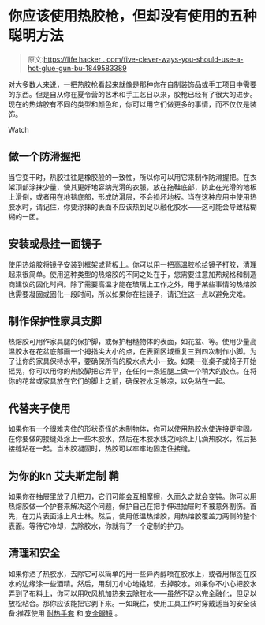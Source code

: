 # 你应该使用热胶枪，但却没有使用的五种聪明方法

> 原文:[https://life hacker . com/five-clever-ways-you-should-use-a-hot-glue-gun-bu-1849583389](https://lifehacker.com/five-clever-ways-you-should-be-using-a-hot-glue-gun-bu-1849583389)

对大多数人来说，一把热胶枪看起来就像是那种你在自制装饰品或手工项目中需要的东西。但是自从你在夏令营的艺术和手工艺日以来，胶枪已经有了很大的进步。现在的热熔胶有不同的类型和颜色和，你可以用它们做更多的事情，而不仅仅是装饰。

Watch

## 做一个防滑握把

当它变干时，热胶往往是橡胶般的一致性，所以你可以用它来制作防滑握把。在衣架顶部涂抹少量，使其更好地容纳光滑的衣服，放在拖鞋底部，防止在光滑的地板上滑倒，或者用在地毯底部，形成防滑层，不会损坏地板。当在这种应用中使用热胶水时，请记住，你要涂抹的表面不应该热到足以融化胶水——这可能会导致粘糊糊的一团。

## 安装或悬挂一面镜子

使用热熔胶将镜子安装到框架或背板上。你可以用一把[高温胶枪给镜子](https://www.michaels.com/gorilla-hot-glue-sticks-full-size/10626548.html?r=g)打胶，清理起来很简单。使用这种类型的热熔胶的不同之处在于，您需要注意加热规格和制造商建议的固化时间。除了需要高温才能在玻璃上工作之外，用于某些事情的热熔胶也需要凝固或固化一段时间，所以如果你在挂镜子，请记住这一点以避免灾难。

## 制作保护性家具支脚

热熔胶可用作家具腿的保护脚，或保护粗糙物体的表面，如花盆、等。使用少量高温胶水在花盆底部画一个拇指尖大小的点，在表面区域重复三到四次制作小脚。为了让你的家具保持水平，要确保所有的胶水点大小一致。如果一张桌子或椅子开始摇晃，你可以用你的热胶脚把它弄平，在任何一条短腿上做一个稍大的胶点。在将你的花盆或家具放在它们的脚上之前，确保胶水足够凉，以免粘在一起。

## 代替夹子使用

如果你有一个很难夹住的形状奇怪的木制物体，你可以使用热胶水使连接更牢固。在你要做的接缝处涂上一些木胶水，然后在木胶水线之间涂上几滴热胶水，然后把接缝粘在一起。当木胶凝固时，热胶可以牢牢地固定住接缝。

## 为你的kn 艾夫斯定制 鞘

如果你在抽屉里放了几把刀，它们可能会互相摩擦，久而久之就会变钝。你可以用热熔胶做一个护套来解决这个问题，保护自己在把手伸进抽屉时不被意外割伤。首先，在刀片表面涂上凡士林。然后，使用低温热熔胶，用热熔胶覆盖刀两侧的整个表面。等待它冷却，去除胶水，你就有了一个定制的护刀。

## 清理和安全

如果你洒了热胶水，去除它可以简单的用一些异丙醇喷在胶水上，或者用棉签在胶水的边缘涂一些酒精。然后，用刮刀小心地撬起，去掉胶水。如果你不小心把胶水弄到了布料上，你可以用吹风机加热来去除胶水——虽然不足以完全融化，但足以放松粘合。那你应该能把它剥下来。一如既往，使用工具工作时穿戴适当的安全装备:推荐使用 [耐热手套](https://www.globalindustrial.com/p/29-0910b-8m-cut-resistant-gloves-smooth-nitrile-coating-a9-f-size-8?infoParam.campaignId=T9F&gclid=CjwKCAjwm8WZBhBUEiwA178UnEGr3qjSMZQUbO711MamhtP5KbY0g-xzrr1h6DoF51LSTRU56g5hMxoCVBUQAvD_BwE) 和 [安全眼镜](https://www.safetyglassesusa.com/crews-stratos-safety-glasses-with-black-frame-and-clear-lens/) 。